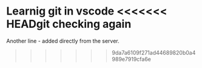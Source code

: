Learnig git in vscode
<<<<<<< HEADgit 
checking again
=======
Another line - added directly from the server.
>>>>>>> 9da7a6109f271ad44689820b0a4989e7919cfa6e
